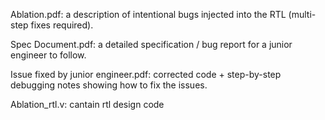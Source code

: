 Ablation.pdf: a description of intentional bugs injected into the RTL (multi-step fixes required).

Spec Document.pdf: a detailed specification / bug report for a junior engineer to follow.

Issue fixed by junior engineer.pdf: corrected code + step-by-step debugging notes showing how to fix the issues.

Ablation_rtl.v: cantain rtl design code
